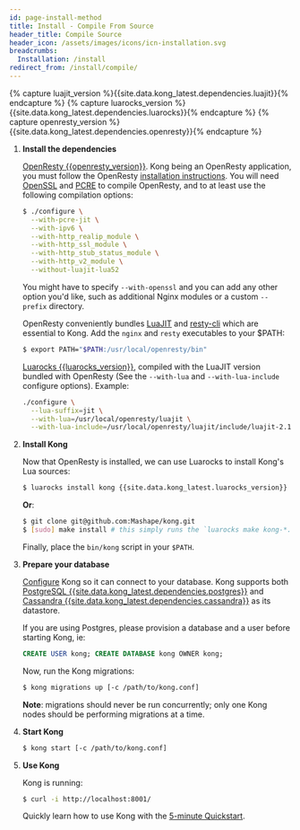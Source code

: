```yaml
---
id: page-install-method
title: Install - Compile From Source
header_title: Compile Source
header_icon: /assets/images/icons/icn-installation.svg
breadcrumbs:
  Installation: /install
redirect_from: /install/compile/
---
```


{% capture luajit_version %}{{site.data.kong_latest.dependencies.luajit}}{% endcapture %}
{% capture luarocks_version %}{{site.data.kong_latest.dependencies.luarocks}}{% endcapture %}
{% capture openresty_version %}{{site.data.kong_latest.dependencies.openresty}}{% endcapture %}

1. **Install the dependencies**

    [OpenResty {{openresty_version}}](https://openresty.org/en/installation.html).
    Kong being an OpenResty application, you must follow the OpenResty
    [installation instructions](https://openresty.org/en/installation.html).
    You will need [OpenSSL](https://www.openssl.org/) and
    [PCRE](http://www.pcre.org/) to compile OpenResty, and to at least use the
    following compilation options:

    ```bash
    $ ./configure \
      --with-pcre-jit \
      --with-ipv6 \
      --with-http_realip_module \
      --with-http_ssl_module \
      --with-http_stub_status_module \
      --with-http_v2_module \
      --without-luajit-lua52
    ```

    You might have to specify `--with-openssl` and you can add any other option
    you'd like, such as additional Nginx modules or a custom `--prefix` directory.

    OpenResty conveniently bundles [LuaJIT](http://luajit.org/) and
    [resty-cli](https://github.com/openresty/resty-cli) which are essential to
    Kong. Add the `nginx` and `resty` executables to your $PATH:

    ```bash
    $ export PATH="$PATH:/usr/local/openresty/bin"
    ```

    [Luarocks {{luarocks_version}}](https://github.com/keplerproject/luarocks/wiki/Download),
    compiled with the LuaJIT version bundled with OpenResty (See the
    `--with-lua` and `--with-lua-include` configure options). Example:

    ```bash
    ./configure \
      --lua-suffix=jit \
      --with-lua=/usr/local/openresty/luajit \
      --with-lua-include=/usr/local/openresty/luajit/include/luajit-2.1
    ```

2. **Install Kong**

    Now that OpenResty is installed, we can use Luarocks to install Kong's Lua sources:

    ```bash
    $ luarocks install kong {{site.data.kong_latest.luarocks_version}}
    ```

    **Or**:

    ```bash
    $ git clone git@github.com:Mashape/kong.git
    $ [sudo] make install # this simply runs the `luarocks make kong-*.rockspec` command
    ```

    Finally, place the `bin/kong` script in your `$PATH`.

3. **Prepare your database**

    [Configure][configuration] Kong so it can connect to your database. Kong
    supports both [PostgreSQL {{site.data.kong_latest.dependencies.postgres}}](http://www.postgresql.org/)
    and [Cassandra {{site.data.kong_latest.dependencies.cassandra}}](http://cassandra.apache.org/)
    as its datastore.

    If you are using Postgres, please provision a database and a user before starting Kong, ie:

    ```sql
    CREATE USER kong; CREATE DATABASE kong OWNER kong;
    ```

    Now, run the Kong migrations:

    ```bash
    $ kong migrations up [-c /path/to/kong.conf]
    ```

    **Note**: migrations should never be run concurrently; only
    one Kong nodes should be performing migrations at a time.

4. **Start Kong**

    ```bash
    $ kong start [-c /path/to/kong.conf]
    ```

5. **Use Kong**

    Kong is running:

    ```bash
    $ curl -i http://localhost:8001/
    ```

    Quickly learn how to use Kong with the [5-minute Quickstart](/docs/latest/getting-started/quickstart).

[configuration]: /docs/{{site.data.kong_latest.release}}/configuration#database
